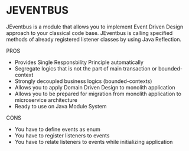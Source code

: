 # JEVENTBUS

JEventbus is a module that allows you to implement Event Driven Design approach to your classical code base.
JEventbus is calling specified methods of already registered listener classes by using Java Reflection. 

PROS

- Provides Single Responsbility Principle automatically
- Segregate logics that is not the part of main transaction or bounded-context
- Strongly decoupled business logics (bounded-contexts)
- Allows you to apply Domain Driven Design to monolith application
- Allows you to be prepared for migration from monolith application to microservice architecture
- Ready to use on Java Module System

CONS

- You have to define events as enum
- You have to register listeners to events
- You have to relate listeners to events while initializing application
